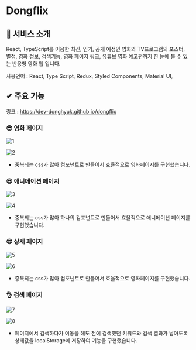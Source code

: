 # Dongflix

## 👀 서비스 소개
React, TypeScript를 이용한 최신, 인기, 공개 예정인 영화와 TV프로그램의 포스터, 별점, 영화 정보, 검색기능, 영화 페이지 링크, 유튜브 영화 예고편까지 
한 눈에 볼 수 있는 반응형 영화 웹 입니다.

사용언어 : React, Type Script, Redux, Styled Components, Material UI,

## ✔ 주요 기능

링크 : https://dev-donghyuk.github.io/dongflix

### 😎 영화 페이지

![1](https://user-images.githubusercontent.com/60591071/113411600-2f021880-93f1-11eb-8fe7-c972dbfa8b47.png)

![2](https://user-images.githubusercontent.com/60591071/113411602-30cbdc00-93f1-11eb-97cd-9ab179bd6d9b.png)

- 중복되는 css가 많아 컴포넌트로 만들어서 효율적으로 영화페이지를 구현했습니다.

### 😎 애니메이션 페이지

![3](https://user-images.githubusercontent.com/60591071/113411604-30cbdc00-93f1-11eb-810f-de4b641ccee3.png)

![4](https://user-images.githubusercontent.com/60591071/113411606-31647280-93f1-11eb-8831-934565fbfc42.png)

- 중복되는 css가 많아 하나의 컴포넌트로 만들어서 효율적으로 애니메이션 페이지를 구현했습니다.

### 😎 상세 페이지

![5](https://user-images.githubusercontent.com/60591071/113411607-31fd0900-93f1-11eb-9f98-26119646f3c0.png)

![6](https://user-images.githubusercontent.com/60591071/113411609-31fd0900-93f1-11eb-9dd6-a4a71b38994d.png)

- 중복되는 css가 많아 컴포넌트로 만들어서 효율적으로 영화페이지를 구현했습니다.

### 👌 검색 페이지

![7](https://user-images.githubusercontent.com/60591071/113411610-32959f80-93f1-11eb-91be-ab1dc03da6eb.png)

![8](https://user-images.githubusercontent.com/60591071/113411611-32959f80-93f1-11eb-8f42-ddd98f940f50.png)

- 페이지에서 검색하다가 이동을 해도 전에 검색했던 키워드와 검색 결과가 남아도록 상태값을 localStorage에 저장하여 기능을 구현했습니다.
